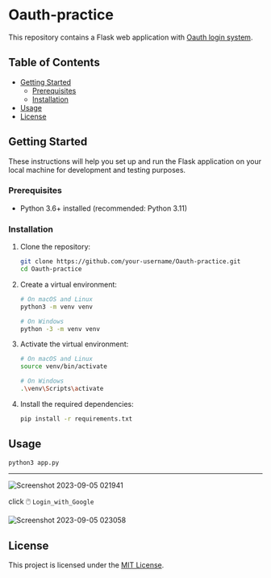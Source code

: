# Oauth-practice

This repository contains a Flask web application with [Oauth login system](#Oauth-practice).

## Table of Contents

- [Getting Started](#getting-started)
  - [Prerequisites](#prerequisites)
  - [Installation](#installation)
- [Usage](#usage)
- [License](#license)

## Getting Started

These instructions will help you set up and run the Flask application on your local machine for development and testing purposes.

### Prerequisites

- Python 3.6+ installed (recommended: Python 3.11)

### Installation

1. Clone the repository:

   ```bash
   git clone https://github.com/your-username/Oauth-practice.git
   cd Oauth-practice
   ```

2. Create a virtual environment:

   ```bash
   # On macOS and Linux
   python3 -m venv venv

   # On Windows
   python -3 -m venv venv
   ```

3. Activate the virtual environment:

   ```bash
   # On macOS and Linux
   source venv/bin/activate

   # On Windows
   .\venv\Scripts\activate
   ```

4. Install the required dependencies:

   ```bash
   pip install -r requirements.txt
   ```

## Usage

```bash
python3 app.py
```
<hr />

![Screenshot 2023-09-05 021941](https://github.com/rishabh11336/Oauth-practice/assets/67859818/cf767209-5efc-4b82-a2ef-a843a6d3973e)


click 🖱️ ``Login_with_Google``


![Screenshot 2023-09-05 023058](https://github.com/rishabh11336/Oauth-practice/assets/67859818/6fc2c1a0-0d83-4d9c-aef6-25ea9e451d19)


## License

This project is licensed under the [MIT License](LICENSE).
